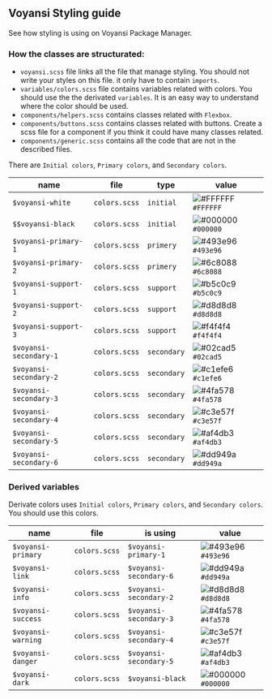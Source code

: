 ## Voyansi Styling guide

See how styling is using on Voyansi Package Manager.

### How the classes are structurated:

- `voyansi.scss` file links all the file that manage styling. You should not write your styles on this file. it only have to contain `imports`.
- `variables/colors.scss` file contains variables related with colors. You should use the the derivated `variables`. It is an easy way to understand where the color should be used.
- `components/helpers.scss` contains classes related with `Flexbox`.
- `components/buttons.scss` contains classes related with buttons. Create a scss file for a component if you think it could have many classes related.
- `components/generic.scss` contains all the code that are not in the described files.

There are `Initial colors`, `Primary colors`, and `Secondary colors`.

| name                   | file          | type        | value                                                                      |
| ---------------------- | ------------- | ----------- | -------------------------------------------------------------------------- |
| `$voyansi-white`       | `colors.scss` | `initial`   | ![#FFFFFF](https://via.placeholder.com/15/FFFFFF/000000?text=+) `#FFFFFF`  |
| `$$voyansi-black`      | `colors.scss` | `initial`   | ![#000000](https://via.placeholder.com/15/#000000/000000?text=+) `#000000` |
| `$voyansi-primary-1`   | `colors.scss` | `primery`   | ![#493e96](https://via.placeholder.com/15/493e96/000000?text=+) `#493e96`  |
| `$voyansi-primary-2`   | `colors.scss` | `primery`   | ![#6c8088](https://via.placeholder.com/15/6c8088/000000?text=+) `#6c8088`  |
| `$voyansi-support-1`   | `colors.scss` | `support`   | ![#b5c0c9](https://via.placeholder.com/15/b5c0c9/000000?text=+) `#b5c0c9`  |
| `$voyansi-support-2`   | `colors.scss` | `support`   | ![#d8d8d8](https://via.placeholder.com/15/d8d8d8/000000?text=+) `#d8d8d8`  |
| `$voyansi-support-3`   | `colors.scss` | `support`   | ![#f4f4f4](https://via.placeholder.com/15/f4f4f4/000000?text=+) `#f4f4f4`  |
| `$voyansi-secondary-1` | `colors.scss` | `secondary` | ![#02cad5](https://via.placeholder.com/15/02cad5/000000?text=+) `#02cad5`  |
| `$voyansi-secondary-2` | `colors.scss` | `secondary` | ![#c1efe6](https://via.placeholder.com/15/c1efe6/000000?text=+) `#c1efe6`  |
| `$voyansi-secondary-3` | `colors.scss` | `secondary` | ![#4fa578](https://via.placeholder.com/15/4fa578/000000?text=+) `#4fa578`  |
| `$voyansi-secondary-4` | `colors.scss` | `secondary` | ![#c3e57f](https://via.placeholder.com/15/c3e57f/000000?text=+) `#c3e57f`  |
| `$voyansi-secondary-5` | `colors.scss` | `secondary` | ![#af4db3](https://via.placeholder.com/15/af4db3/000000?text=+) `#af4db3`  |
| `$voyansi-secondary-6` | `colors.scss` | `secondary` | ![#dd949a](https://via.placeholder.com/15/dd949a/000000?text=+) `#dd949a`  |

### Derived variables

Derivate colors uses `Initial colors`, `Primary colors`, and `Secondary colors`. You should use this colors.

| name               | file          | is using               | value                                                                     |
| ------------------ | ------------- | ---------------------- | ------------------------------------------------------------------------- |
| `$voyansi-primary` | `colors.scss` | `$voyansi-primary-1`   | ![#493e96](https://via.placeholder.com/15/493e96/000000?text=+) `#493e96` |
| `$voyansi-link`    | `colors.scss` | `$voyansi-secondary-6` | ![#dd949a](https://via.placeholder.com/15/dd949a/000000?text=+) `#dd949a` |
| `$voyansi-info`    | `colors.scss` | `$voyansi-secondary-2` | ![#d8d8d8](https://via.placeholder.com/15/d8d8d8/000000?text=+) `#d8d8d8` |
| `$voyansi-success` | `colors.scss` | `$voyansi-secondary-3` | ![#4fa578](https://via.placeholder.com/15/4fa578/000000?text=+) `#4fa578` |
| `$voyansi-warning` | `colors.scss` | `$voyansi-secondary-4` | ![#c3e57f](https://via.placeholder.com/15/c3e57f/000000?text=+) `#c3e57f` |
| `$voyansi-danger`  | `colors.scss` | `$voyansi-secondary-5` | ![#af4db3](https://via.placeholder.com/15/af4db3/000000?text=+) `#af4db3` |
| `$voyansi-dark`    | `colors.scss` | `$voyansi-black`       | ![#000000](https://via.placeholder.com/15/000000/000000?text=+) `#000000` |

